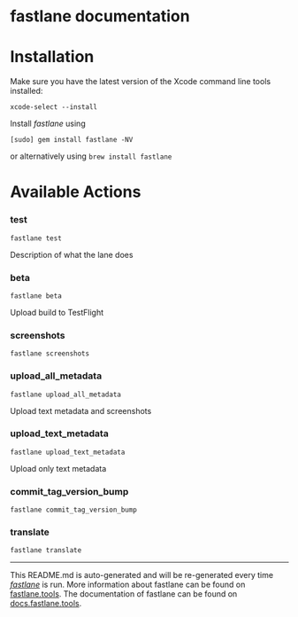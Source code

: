 fastlane documentation
================
# Installation

Make sure you have the latest version of the Xcode command line tools installed:

```
xcode-select --install
```

Install _fastlane_ using
```
[sudo] gem install fastlane -NV
```
or alternatively using `brew install fastlane`

# Available Actions
### test
```
fastlane test
```
Description of what the lane does
### beta
```
fastlane beta
```
Upload build to TestFlight
### screenshots
```
fastlane screenshots
```

### upload_all_metadata
```
fastlane upload_all_metadata
```
Upload text metadata and screenshots
### upload_text_metadata
```
fastlane upload_text_metadata
```
Upload only text metadata
### commit_tag_version_bump
```
fastlane commit_tag_version_bump
```

### translate
```
fastlane translate
```


----

This README.md is auto-generated and will be re-generated every time [_fastlane_](https://fastlane.tools) is run.
More information about fastlane can be found on [fastlane.tools](https://fastlane.tools).
The documentation of fastlane can be found on [docs.fastlane.tools](https://docs.fastlane.tools).
